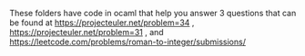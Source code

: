 These folders have code in ocaml that help you answer 3 questions that can be found at 
https://projecteuler.net/problem=34 , 
https://projecteuler.net/problem=31 ,
and https://leetcode.com/problems/roman-to-integer/submissions/ 
